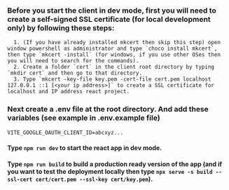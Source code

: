 ### Before you start the client in dev mode, first you will need to create a self-signed SSL certificate (for local development only) by following these steps:

      1. (If you have already installed mkcert then skip this step) open window powershell as administrator and type `choco install mkcert`, then type `mkcert -install` (for windows, if you use other OSes then you will need to search for the commands).
      2. Create a folder `cert` in the client root directory by typing `mkdir cert` and then go to that directory.
      3. Type `mkcert -key-file key.pem -cert-file cert.pem localhost 127.0.0.1 ::1 [<your ip address>]` to create a SSL certificate for localhost and IP address react project.

### Next create a .env file at the root directory. And add these variables (see example in .env.example file)
```
VITE_GOOGLE_OAUTH_CLIENT_ID=abcxyz...
```

#### Type `npm run dev` to start the react app in dev mode.

#### Type `npm run build` to build a production ready version of the app (and if you want to test the deployment locally then type `npx serve -s build --ssl-cert cert/cert.pem --ssl-key cert/key.pem`).

